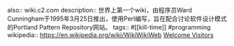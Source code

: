 also:: wiki.c2.com
description:: 世界上第一个wiki，由程序员Ward Cunningham于1995年3月25日推出，使用Perl编写，旨在配合讨论软件设计模式的Portland Pattern Repository网站。
tags:: #[[kill-time]] #programming
wikipedia:: https://en.wikipedia.org/wiki/WikiWikiWeb
[Welcome Visitors](http://wiki.c2.com/)
